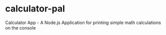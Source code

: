 # calculator-pal
Calculator App - A Node.js Application for printing simple math calculations on the console
